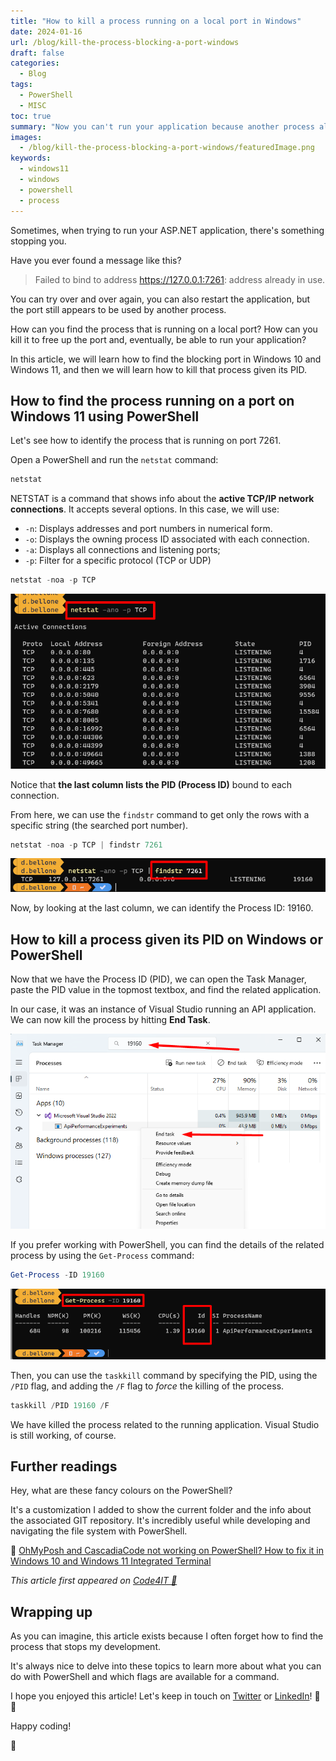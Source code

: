 ```yaml
---
title: "How to kill a process running on a local port in Windows"
date: 2024-01-16
url: /blog/kill-the-process-blocking-a-port-windows
draft: false
categories:
  - Blog
tags:
  - PowerShell
  - MISC
toc: true
summary: "Now you can't run your application because another process already uses the port. How can you find that process? How to kill it?"
images:
  - /blog/kill-the-process-blocking-a-port-windows/featuredImage.png
keywords:
  - windows11
  - windows
  - powershell
  - process
---
```


Sometimes, when trying to run your ASP.NET application, there's something stopping you.

Have you ever found a message like this?

> Failed to bind to address https://127.0.0.1:7261: address already in use.

You can try over and over again, you can also restart the application, but the port still appears to be used by another process.

How can you find the process that is running on a local port? How can you kill it to free up the port and, eventually, be able to run your application?

In this article, we will learn how to find the blocking port in Windows 10 and Windows 11, and then we will learn how to kill that process given its PID.

## How to find the process running on a port on Windows 11 using PowerShell

Let's see how to identify the process that is running on port 7261.

Open a PowerShell and run the `netstat` command:

```powershell
netstat
```

NETSTAT is a command that shows info about the **active TCP/IP network connections**. It accepts several options. In this case, we will use:

- `-n`: Displays addresses and port numbers in numerical form.
- `-o`: Displays the owning process ID associated with each connection.
- `-a`: Displays all connections and listening ports;
- `-p`: Filter for a specific protocol (TCP or UDP)

```powershell
netstat -noa -p TCP
```

![Netstat command to show all active TCP connections](./netstat-all-tcp.png)

Notice that **the last column lists the PID (Process ID)** bound to each connection.

From here, we can use the `findstr` command to get only the rows with a specific string (the searched port number).

```powershell
netstat -noa -p TCP | findstr 7261
```

![Netstat info filtered by string](./filtered-netstat-info.png)

Now, by looking at the last column, we can identify the Process ID: 19160.

## How to kill a process given its PID on Windows or PowerShell

Now that we have the Process ID (PID), we can open the Task Manager, paste the PID value in the topmost textbox, and find the related application.

In our case, it was an instance of Visual Studio running an API application. We can now kill the process by hitting **End Task**.

![Using Task Manager on Windows11 to find the process with specified ID](./task-manager-win11.png)

If you prefer working with PowerShell, you can find the details of the related process by using the `Get-Process` command:

```powershell
Get-Process -ID 19160
```

![Process info found using PowerShell](./process-info-by-pid-powershell.png)

Then, you can use the `taskkill` command by specifying the PID, using the `/PID` flag, and adding the `/F` flag to _force_ the killing of the process.

```powershell
taskkill /PID 19160 /F
```

We have killed the process related to the running application. Visual Studio is still working, of course.

## Further readings

Hey, what are these fancy colours on the PowerShell?

It's a customization I added to show the current folder and the info about the associated GIT repository. It's incredibly useful while developing and navigating the file system with PowerShell.

🔗 [OhMyPosh and CascadiaCode not working on PowerShell? How to fix it in Windows 10 and Windows 11 Integrated Terminal](https://www.code4it.dev/blog/ohmyposh-integrated-terminal-powershell/)

_This article first appeared on [Code4IT 🐧](https://www.code4it.dev/)_

## Wrapping up

As you can imagine, this article exists because I often forget how to find the process that stops my development.

It's always nice to delve into these topics to learn more about what you can do with PowerShell and which flags are available for a command.

I hope you enjoyed this article! Let's keep in touch on [Twitter](https://twitter.com/BelloneDavide) or [LinkedIn](https://www.linkedin.com/in/BelloneDavide/)! 🤜🤛

Happy coding!

🐧
